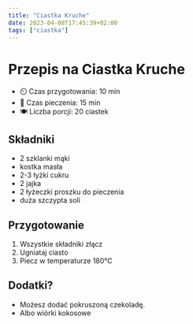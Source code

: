 ```yaml
---
title: "Ciastka Kruche"
date: 2023-04-08T17:45:39+02:00
tags: ["ciastka"]
---
```


# Przepis na Ciastka Kruche

- ⏲️  Czas przygotowania: 10 min
- 🍳 Czas pieczenia: 15 min
- 🍽️ Liczba porcji: 20 ciastek

## Składniki

- 2 szklanki mąki
- kostka masła
- 2-3 łyżki cukru
- 2 jajka
- 2 łyżeczki proszku do pieczenia
- duża szczypta soli

## Przygotowanie

1. Wszystkie składniki złącz
1. Ugniataj ciasto
1. Piecz w temperaturze 180°C

## Dodatki?

- Możesz dodać pokruszoną czekoladę.
- Albo wiórki kokosowe
